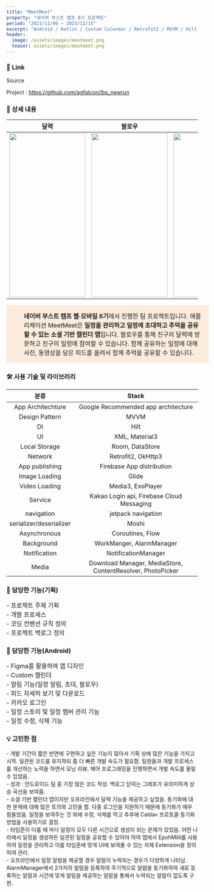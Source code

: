 ```yaml
---
title: "MeetMeet"
property: "네이버 부스트 캠프 8기 프로젝트"
period: "2023/11/06 ~ 2023/12/15"
excerpt: "Android / Kotlin / Custom Calendar / Retrofit2 / MVVM / Hilt / Material3 / Room / DataStore / FCM / Jetpack navigation / WorkManager / AlarmManger"
header:
  image: /assets/images/meetmeet.png
  teaser: assets/images/meetmeet.png
---
```

### 🔗 Link
Source

Project : <a href = "https://github.com/boostcampwm2023/and08-meetmeet">https://github.com/agfalcon/lbs_newrun</a>


### 📖 상세 내용

|달력|팔로우|일정초대|알림|피드|
|:---:|:---:|:---:|:---:|:---:|
|<img width="200" height="430" src="https://github.com/boostcampwm2023/and08-meetmeet/assets/97400357/8336fca3-03aa-47cf-ae59-268aef2d7302"/>|<img width="200" height="430"  src="https://github.com/boostcampwm2023/and08-meetmeet/assets/97400357/bf22c572-a0a5-4c6b-84d6-a28df9980d4d"/>|<img width="200" height="430" src="https://github.com/boostcampwm2023/and08-meetmeet/assets/97400357/92d685c7-8da5-4de4-bfe0-6b11260ac884"/>|<img width="200" height="430" src="https://github.com/boostcampwm2023/and08-meetmeet/assets/97400357/2892e3b0-33f5-4462-b9ff-3eb61fb84735"/>|<img width="200" height="430" src="https://github.com/boostcampwm2023/and08-meetmeet/assets/97400357/960fed3c-8a8e-4886-bc59-a3622a1e6b91"/>|


<div style="display: flex; width: 100%; border-radius: 3px; background: rgb(251, 236, 221); padding: 16px 16px 16px 12px;"><div><div class="notion-record-icon notranslate" style="display: flex; align-items: center; justify-content: center; height: 24px; width: 24px; border-radius: 0.25em; flex-shrink: 0;"><div style="display: flex; align-items: center; justify-content: center; height: 24px; width: 24px;"><div style="height: 16.8px; width: 16.8px; font-size: 16.8px; line-height: 1; margin-left: 0px; color: black;"><img class="notion-emoji" alt="🐷" aria-label="🐷" src="data:image/gif;base64,R0lGODlhAQABAIAAAP///wAAACH5BAEAAAAALAAAAAABAAEAAAICRAEAOw==" style="width: 100%; height: 100%; background: url(&quot;/images/emoji/twitter-emoji-spritesheet-64.d3a69865.png&quot;) 18.6441% 89.8305% / 6000% 6000%;"></div></div></div></div><div style="display: flex; flex-direction: column; min-width: 0px; margin-left: 8px; width: 100%;"><div spellcheck="true" placeholder="내용을 입력하세요" data-content-editable-leaf="true" contenteditable="false" style="max-width: 100%; width: 100%; white-space: pre-wrap; word-break: break-word; caret-color: rgb(55, 53, 47); padding-left: 2px; padding-right: 2px; font-size: 16px"><span style="font-weight:600" data-token-index="0" class="notion-enable-hover">네이버 부스트 캠프 웹·모바일 8기</span>에서 진행한 팀 프로젝트입니다. 애플리케이션 MeetMeet은 <span style="font-weight:600" data-token-index="2" class="notion-enable-hover">일정을 관리하고 일정에 초대하고 추억을 공유할 수 있는 소셜 기반 캘린더 앱</span>입니다. 팔로우를 통해 친구의 달력에 방문하고 친구의 일정에 참여할 수 있습니다. 함께 공유하는 일정에 대해 사진, 동영상을 담은 피드를 올려서 함께 추억을 공유할 수 있습니다.</div></div></div>



### 🛠️ 사용 기술 및 라이브러리

| 분류                    | Stack                                                      |
|:-----------------------:|:----------------------------------------------------------:|
| App Architechture       | Google Recommended app architecture                        |
| Design Pattern          | MVVM                                                       |
| DI                      | Hilt                                                       |
| UI                      | XML, Material3                                             |
| Local Storage           | Room, DataStore                                            |
| Network                 | Retrofit2, OkHttp3                                         |
| App publishing          | Firebase App distribution                                  |
| Image Loading           | Glide                                                      |
| Video Loading           | Media3, ExoPlayer                                          |
| Service                 | Kakao Login api, Firebase Cloud Messaging                  |
| navigation              | jetpack navigation                                         |
| serializer/deserializer | Moshi                                                      |
| Asynchronous            | Coroutines, Flow                                           |
| Background              | WorkManger, AlarmManager                                   |
| Notification            | NotificationManager                                        |
| Media                   | Download Manager, MediaStore, ContentResolver, PhotoPicker |

### 📱 담당한 기능(기획)
<p style="font-size:16px;">
- 프로젝트 주제 기획<br>
- 개발 프로세스<br>
- 코딩 컨벤션 규칙 정의<br>
- 프로젝트 백로그 정의<br>
</p>

### 📱 담당한 기능(Android)
<p style="font-size:16px;">
- Figma를 활용하여 앱 디자인<br>
- Custom 캘린더<br>
- 알림 기능(일정 알림, 초대, 팔로우)<br>
- 피드 자세히 보기 및 다운로드<br>
- 카카오 로그인<br>
- 일정 스토리 및 일정 멤버 관리 기능<br>
- 일정 수정, 삭제 기능<br>
</p>



### 💡 고민한 점
<p style="font-size:14px;">
- 개발 기간이 짧은 반면에 구현하고 싶은 기능이 많아서 기획 상에 많은 기능을 가지고 시작. 일관된 코드를 유지하되 좀 더 빠른 개발 속도가 필요함. 팀원들과 개발 프로세스를 개선하는 노력을 하면서 모닝 리뷰, 페어 프로그래밍을 진행하면서 개발 속도를 올릴 수 있었음.<br>
- 성과 : 안드로이드 팀 중 가장 많은 코드 작성. 백로그 닫히는 그래프가 유의미하게 상승 곡선을 보여줌.<br>
- 소셜 기반 캘린더 앱이지만 오프라인에서 달력 기능을 제공하고 싶었음. 동기화에 대한 문제에 대해 많은 토의와 고민을 함. 다중 로그인을 지원하기 때문에 동기화가 매우 힘들었음. 일정을 보여주는 것 외에 수정, 삭제를 막고 추후에 Caldav 프로토콜 동기화 방법을 사용하기로 결정.<br>
- 타임존이 다를 때 마다 일정이 모두 다른 시간으로 생성이 되는 문제가 있었음. 어떤 나라에서 일정을 생성하든 일관된 일정을 공유할 수 있어야 하여 앱에서 EpohMilli를 사용하여 일정을 관리하고 이를 타임존에 맞게 UI에 보여줄 수 있는 자체 Extension을 정의하여 관리.<br>
- 오프라인에서 일정 알람을 제공할 경우 알람이 누락되는 경우가 다양하게 나타남. AlarmManager에서 2가지의 알람을 등록하여 주기적으로 알람을 동기화하여 새로 등록하는 알람과 시간에 맞게 알림을 제공하는 알람을 통해서 누락되는 알람이 없도록 구현.<br>
</p>
